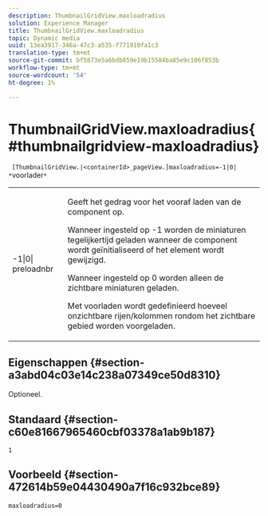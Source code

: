 ```yaml
---
description: ThumbnailGridView.maxloadradius
solution: Experience Manager
title: ThumbnailGridView.maxloadradius
topic: Dynamic media
uuid: 13ea3917-346a-47c3-a535-f771910fa1c3
translation-type: tm+mt
source-git-commit: bf5873e5a6bdb859e19b15584ba85e9c106f853b
workflow-type: tm+mt
source-wordcount: '54'
ht-degree: 1%

---
```



# ThumbnailGridView.maxloadradius{#thumbnailgridview-maxloadradius}

` [ThumbnailGridView.|<containerId>_pageView.]maxloadradius=-1|0| *`voorlader`*`

<table id="table_D29F1F6A8EC74F42A254C823435F9493"> 
 <tbody> 
  <tr> 
   <td colname="col1"> <p><span class="codeph">-1|0|<span class="varname"> preloadnbr</span></span> </p> </td> 
   <td colname="col2"> <p>Geeft het gedrag voor het vooraf laden van de component op. </p> <p>Wanneer ingesteld op <span class="codeph"> -1</span> worden de miniaturen tegelijkertijd geladen wanneer de component wordt geïnitialiseerd of het element wordt gewijzigd. </p> <p>Wanneer ingesteld op <span class="codeph"> 0</span> worden alleen de zichtbare miniaturen geladen. </p> <p>Met <span class="codeph"><span class="varname"> voorladen</span></span> wordt gedefinieerd hoeveel onzichtbare rijen/kolommen rondom het zichtbare gebied worden voorgeladen. </p> </td> 
  </tr> 
 </tbody> 
</table>

## Eigenschappen {#section-a3abd04c03e14c238a07349ce50d8310}

Optioneel.

## Standaard {#section-c60e81667965460cbf03378a1ab9b187}

`1`

## Voorbeeld {#section-472614b59e04430490a7f16c932bce89}

`maxloadradius=0`
